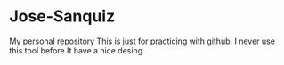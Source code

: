 # Jose-Sanquiz
My personal repository
This is just for practicing with github. I never use this tool before
It have a nice desing.

